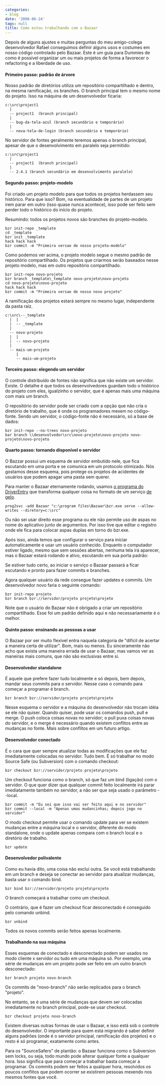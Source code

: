 ```yaml
---
categories:
- blog
date: '2008-06-24'
tags: null
title: Como estou trabalhando com o Bazaar
---
```


Depois de alguns ajustes e muitas perguntas do meu amigo-colega desenvolvedor Rafael conseguimos definir alguns usos e costumes em nosso código controlado pelo Bazaar. Este é um guia para Dummies de como é possível organizar um ou mais projetos de forma a favorecer o refactoring e a liberdade de uso.

#### Primeiro passo: padrão de árvore

Nosso padrão de diretórios utiliza um repositório compartilhado e dentro, na mesma ramificação, os branches. O branch principal tem o mesmo nome do projeto. Isso na máquina de um desenvolvedor ficaria:

    c:\src\project1
      |
      -- project1  (branch principal)
      |
      -- bug-da-tela-azul (branch secundário e temporário)
      |
      -- nova-tela-de-login (branch secundário e temporário)

No servidor de fontes geralmente teremos apenas o branch principal, apesar de que o desenvolvimento em paralelo seja permitido:

    c:\src\project1
      |
      -- project1  (branch principal)
      |
      -- 2.4.1 (branch secundário em desenvolvimento paralelo)

#### Segundo passo: projeto-modelo

Foi criado um projeto modelo para que todos os projetos herdassem seu histórico. Para que isso? Bom, na eventualidade de partes de um projeto irem parar em outro (isso quase nunca acontece), isso pode ser feito sem perder todo o histórico do início do projeto.

Resumindo: todos os projetos novos são branches do projeto-modelo.

    bzr init-repo _template
    cd _template
    bzr init _template
    hack hack hack
    bzr commit -m "Primeira versao de nosso projeto-modelo"

Como podemos ver acima, o projeto modelo segue o mesmo padrão de repositório compartilhado. Os projetos que criarmos serão baseados nesse projeto modelo, mas em outro repositório compartilhado.

    bzr init-repo novo-projeto
    bzr branch _template\_template novo-projeto\novo-projeto
    cd novo-projeto\novo-projeto
    hack hack hack
    bzr commit -m "Primeira versao de nosso novo projeto"

A ramificação dos projetos estará sempre no mesmo lugar, independente da pasta raiz.

    c:\src\--_template
      |  |
      |  -- _template
      |
      -- novo-projeto
      |  |
      |  -- novo-projeto
      |
      -- mais-um-projeto
         |
         -- mais-um-projeto

#### Terceiro passo: elegendo um servidor

O controle distribuído de fontes não significa que não existe um servidor. Existe. O detalhe é que todos os desenvolvedores guardam todo o histórico do projeto com eles, igualzinho o servidor, que é apenas mais uma máquina com mais um branch.

O repositório do servidor pode ser criado com a opção que não cria o diretório de trabalho, que é onde os programadores mexem no código-fonte. Sendo um servidor, o código-fonte não é necessário, só a base de dados:

    bzr init-repo --no-trees novo-projeto
    bar branch \\desenvolvedor\src\novo-projeto\novo-projeto novo-projeto\novo-projeto

#### Quarto passo: tornando disponível o servidor

O Bazzar possui um esquema de servidor embutido nele, que fica escutando em uma porta e se comunica em um protocolo otimizado. Nós gostamos desse esquema, pois protege os projetos de acidentes de usuários que podem apagar uma pasta sem querer.

Para manter o Bazaar eternamente rodando, usamos [o programa do DriverEntry] que transforma qualquer coisa no formato de um serviço [de gelo].

    prog2svc -add Bazaar "c:\program files\Bazaar\bzr.exe serve --allow-writes --diretory=c:\src"

Ou não sei usar direito esse programa ou ele não permite uso de aspas no nome do aplicativo junto de argumentos. Por isso tive que editar o registro onde ele fica para colocar aspas duplas em torno do bzr.exe.

Após isso, ainda temos que configurar o serviço para iniciar automaticamente e usar um usuário conhecido. Enquanto o computador estiver ligado, mesmo que sem sessões abertas, nenhuma tela irá aparecer, mas o Bazaar estará rodando e ativo, escutando em sua porta padrão:

Se estiver tudo certo, ao iniciar o serviço o Bazaar passará a ficar escutando e pronto para fazer commits e branches.

Agora qualquer usuário da rede consegue fazer updates e commits. Um desenvolvedor novo faria o seguinte comando:

    bzr init-repo projeto
    bzr branch bzr://servidor/projeto projeto\projeto

Note que o usuário do Bazaar não é obrigado a criar um repositório compartilhado. Esse foi um padrão definido aqui e não necessariamente é o melhor. 

#### Quinto passo: ensinando as pessoas a usar

O Bazaar por ser muito flexível entra naquela categoria de "difícil de acertar a maneira certa de utilizar". Bom, mais ou menos. Eu sinceramente não acho que exista uma maneira errada de usar o Bazaar, mas vamos ver as maneiras mais comuns, que não são exclusivas entre si.

#### Desenvolvedor standalone

É aquele que prefere fazer tudo localmente e só depois, bem depois, mandar seus commits para o servidor. Nesse caso o comando para começar a programar é branch.

    bzr branch bzr://servidor/projeto projeto\projeto

Nesse esquema o servidor e a máquina do desenvolvedor não trocam idéia se ele não quiser. Quando quiser, pode usar os comandos push, pull e merge. O push coloca coisas novas no servidor; o pull puxa coisas novas do servidor, e o merge é necessário quando existem conflitos entre as mudanças no fonte. Mais sobre conflitos em um futuro artigo.

#### Desenvolvedor conectado

É o cara que quer sempre atualizar todas as modificações que ele faz imediatamente colocadas no servidor. Tudo bem. É só trabalhar no modo Source Safe (ou Subversion) com o comando checkout:

    bzr checkout bzr://servidor/projeto projeto\projeto

Um checkout funciona como o branch, só que faz um bind (ligação) com o servidor. O que quer dizer que qualquer commit feito localmente irá parar imediatamente também no servidor, a não ser que seja usado o parâmetro --local.

    bzr commit -m "Eu sei que isso vai ser feito aqui e no servidor"
    bzr commit --local -m "Apenas umas mudancinhas; depois jogo no servidor"

O modo checkout permite usar o comando update para ver se existem mudanças entre a máquina local e o servidor, diferente do modo standalone, onde o update apenas compara com o branch local e o diretório de trabalho.

    bzr update

#### Desenvolvedor polivalente

Como eu havia dito, uma coisa não exclui outra. Se você está trabalhando em um branch e deseja se conectar ao servidor para atualizar mudanças, basta usar o comando bind.

    bzr bind bzr://servidor/projeto projeto\projeto

O branch começará a trabalhar como um checkout.

O contrário, que é fazer um checkout ficar desconectado é conseguido pelo comando unbind.

    bzr unbind

Todos os novos commits serão feitos apenas localmente.

#### Trabalhando na sua máquina

Esses esquemas de conectado e desconectado podem ser usados no modo cliente x servidor ou tudo em uma máquina só. Por exemplo, uma série de mudanças em um projeto pode ser feito em um outro branch desconectado:

    bzr branch projeto novo-branch

Os commits de "novo-branch" não serão replicados para o branch "projeto".

No entanto, se é uma série de mudanças que devem ser colocadas imediatamente no branch principal, pode-se usar checkout.

    bzr checkout projeto novo-branch

Existem diversas outras formas de usar o Bazaar, e isso está sob o controle do desenvolvedor. O importante para quem está migrando é saber definir alguns padrões (onde é o servidor principal, ramificação dos projetos) e o resto é só programar, exatamente como antes.

Para os "SourceSafers" de plantão: o Bazaar funciona como o Subversion sem locks, ou seja, todo mundo pode alterar qualquer fonte a qualquer hora. Isso significa que para começar a trabalhar basta começar a programar. Os commits podem ser feitos a qualquer hora, resolvidos os poucos conflitos que podem ocorrer se existirem pessoas mexendo nos mesmos fontes que você. 

[o programa do DriverEntry]: http://www.driverentry.com.br/blog/2007/02/prog2svc-servio-sem-trabalho.html
[de gelo]: http://en.wikipedia.org/wiki/Wonder_Twins